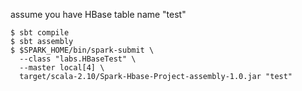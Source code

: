 
assume you have HBase table name "test"

```
$ sbt compile
$ sbt assembly
$ $SPARK_HOME/bin/spark-submit \
  --class "labs.HBaseTest" \
  --master local[4] \
  target/scala-2.10/Spark-Hbase-Project-assembly-1.0.jar "test"
```
